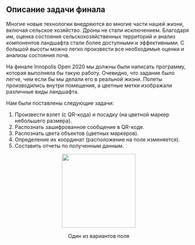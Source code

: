 ## Описание задачи финала

Многие новые технологии внедряются во многие части нашей жизни, включая сельское хозяйство.
Дроны не стали исключением. Благодаря им, оценка состояния сельскохозяйственных территорий и анализ компонентов ландшафта стали более доступными и эффективными. С большой высоты можно легко произвести все необходимые оценки и анализы состояния почв. 

На финале Innopolis Open 2020 мы должны были написать программу, которая выполняла бы такую работу. Очевидно, что задание было легче, чем если бы мы делали его в реальной жизни. Полеты производились внутри помещения, а цветные метки изображали различные виды ландшафта.

Нам были поставлены следующие задачи:
1. Произвести взлет (с QR-кода) и посадку (на цветной маркер небольшего размера).
2. Распознать зашифрованное сообщение в QR-коде.
3. Распознать цвета объектов (цветных маркеров).
4. Определение их координат (расположение на поле изменяется).
5. Составить отчеты по полученным данным.

<p align="center"><img src="https://lh3.googleusercontent.com/EC9SW_yuIq46aqxf6jpyVJhft5Fjxbned75RMcv_XLYABa6Qobz1fZRM1J0SzlMGRw_cpCa2Z6wyH-uG5r9TNzauScajpE0VxXtNL72UN1aSMs5hL1a3cpjw4L6mIkMia7zpKZIem5vRsc6YxLLcOl7hNknlfcMzPk8GZ7k11IfZzodiPCEjasy_sz4NGsXN0t7r207DQkJdkTCCkOonBNItijZQpPMIFfdDoS2wj8pGrl4r5cmWzWz2T0SEnfkgq_NypHYluFUMMCO1AVgJEbPu9bh5dhd-Vmqy56q12EV8ZAy7ASd-loL_THEos1kWhYMe4mq3UCzTj46E20uBd2MYUIBX1Vff-mug__CGVEJQlMsSolpHG6lw-Z8LufgMBOgIma-a8SmqQyZykyFDUFZ4crDeJwKBYJ0jAdKPSOGhE7LBznajePEFdu_vZKyZuwm0qSim9e5vvNuSUqZcaYL1dOxScabbu0mPgS05qVhnEkcSH_4eZ38hm95D3xj0Ry0qbemf7fmsFk40R8ud8_OZ88lnPFa8C64L7YXvtBt-MZ87DsaLrEEwZMblqSLqr5oXQtNAs-aH5KOtYCSLp8Dk0ZLLaJ9cbsS-WALlGnKg24sUgfWkf3Y_IflsyaYHahbOdZwd7whdEqEvjC2uYAdibDZdmUO0ed_0iTyN99x7VoRdtzspb4s-s6zTE4jx5EHzwQ=w1920-h625-ft" width="200"></p>  
<p align="center">Один из вариантов поля</p>
